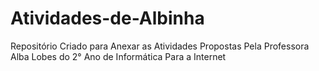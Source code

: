 # Atividades-de-Albinha
Repositório Criado para Anexar as Atividades Propostas Pela Professora Alba Lobes do 2° Ano de Informática Para a Internet
